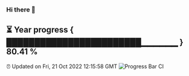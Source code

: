 ### Hi there 👋
⏳ Year progress { ████████████████████████▁▁▁▁▁▁ } 80.41 %
---
⏰ Updated on Fri, 21 Oct 2022 12:15:58 GMT
![Progress Bar CI](https://github.com/Moyi321/Moyi321/workflows/Progress%20Bar%20CI/badge.svg)
